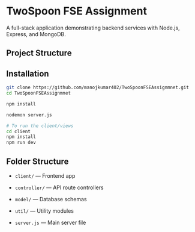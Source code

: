 # TwoSpoon FSE Assignment

A full-stack application demonstrating backend services with Node.js, Express, and MongoDB.

## Project Structure


## Installation

```bash
git clone https://github.com/manojkumar402/TwoSpoonFSEAssignmnet.git
cd TwoSpoonFSEAssignmnet

npm install

nodemon server.js

# To run the client/views
cd client
npm install
npm run dev
```
## Folder Structure
* `client/` — Frontend app

* `controller/` — API route controllers

* `model/` — Database schemas

* `util/` — Utility modules

* `server.js` — Main server file